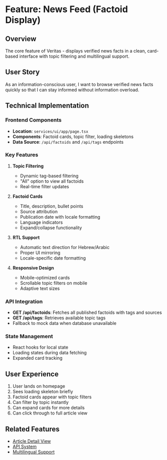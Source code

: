 # Feature: News Feed (Factoid Display)

## Overview
The core feature of Veritas - displays verified news facts in a clean, card-based interface with topic filtering and multilingual support.

## User Story
As an information-conscious user, I want to browse verified news facts quickly so that I can stay informed without information overload.

## Technical Implementation

### Frontend Components
- **Location**: `services/ui/app/page.tsx`
- **Components**: Factoid cards, topic filter, loading skeletons
- **Data Source**: `/api/factoids` and `/api/tags` endpoints

### Key Features
1. **Topic Filtering**
   - Dynamic tag-based filtering
   - "All" option to view all factoids
   - Real-time filter updates

2. **Factoid Cards**
   - Title, description, bullet points
   - Source attribution
   - Publication date with locale formatting
   - Language indicators
   - Expand/collapse functionality

3. **RTL Support**
   - Automatic text direction for Hebrew/Arabic
   - Proper UI mirroring
   - Locale-specific date formatting

4. **Responsive Design**
   - Mobile-optimized cards
   - Scrollable topic filters on mobile
   - Adaptive text sizes

### API Integration
- **GET /api/factoids**: Fetches all published factoids with tags and sources
- **GET /api/tags**: Retrieves available topic tags
- Fallback to mock data when database unavailable

### State Management
- React hooks for local state
- Loading states during data fetching
- Expanded card tracking

## User Experience
1. User lands on homepage
2. Sees loading skeleton briefly
3. Factoid cards appear with topic filters
4. Can filter by topic instantly
5. Can expand cards for more details
6. Can click through to full article view

## Related Features
- [Article Detail View](./02-article-detail.md)
- [API System](./08-api-system.md)
- [Multilingual Support](./10-multilingual-support.md) 